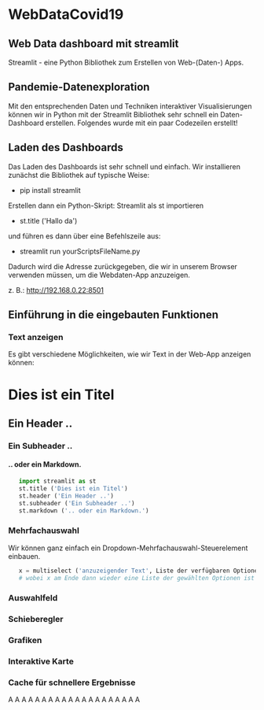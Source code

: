 # WebDataCovid19
## Web Data dashboard mit streamlit

Streamlit - eine Python Bibliothek zum Erstellen von Web-(Daten-) Apps.

## Pandemie-Datenexploration
Mit den entsprechenden Daten und Techniken interaktiver Visualisierungen können wir in Python mit der Streamlit Bibliothek sehr schnell ein Daten-Dashboard erstellen.
Folgendes wurde mit ein paar Codezeilen erstellt!

## Laden des Dashboards
Das Laden des Dashboards ist sehr schnell und einfach. Wir installieren zunächst die Bibliothek auf typische Weise:
* pip install streamlit

Erstellen dann ein Python-Skript:
Streamlit als st importieren
* st.title ('Hallo da')

und führen es dann über eine Befehlszeile aus:
* streamlit run yourScriptsFileName.py 

Dadurch wird die Adresse zurückgegeben, die wir in unserem Browser verwenden müssen, um die Webdaten-App anzuzeigen.

z. B.: http://192.168.0.22:8501

## Einführung in die eingebauten Funktionen
### Text anzeigen
Es gibt verschiedene Möglichkeiten, wie wir Text in der Web-App anzeigen können:

# Dies ist ein Titel
## Ein Header ..
### Ein Subheader ..
#### .. oder ein Markdown.

```python
   import streamlit as st
   st.title ('Dies ist ein Titel')
   st.header ('Ein Header ..')
   st.subheader ('Ein Subheader ..')
   st.markdown ('.. oder ein Markdown.')
```
### Mehrfachauswahl
Wir können ganz einfach ein Dropdown-Mehrfachauswahl-Steuerelement einbauen.

```python
   x = multiselect ('anzuzeigender Text', Liste der verfügbaren Optionen, Liste der Standardoptionen)
   # wobei x am Ende dann wieder eine Liste der gewählten Optionen ist
```
### Auswahlfeld

### Schieberegler

### Grafiken

### Interaktive Karte

### Cache für schnellere Ergebnisse


A
A
A
A
A
A
A
A
A
A
A
A
A
A
A
A
A
A
A
A


